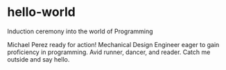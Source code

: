 # hello-world
Induction ceremony into the world of Programming

Michael Perez ready for action! Mechanical Design Engineer eager to gain proficiency in programming.
Avid runner, dancer, and reader. Catch me outside and say hello.
